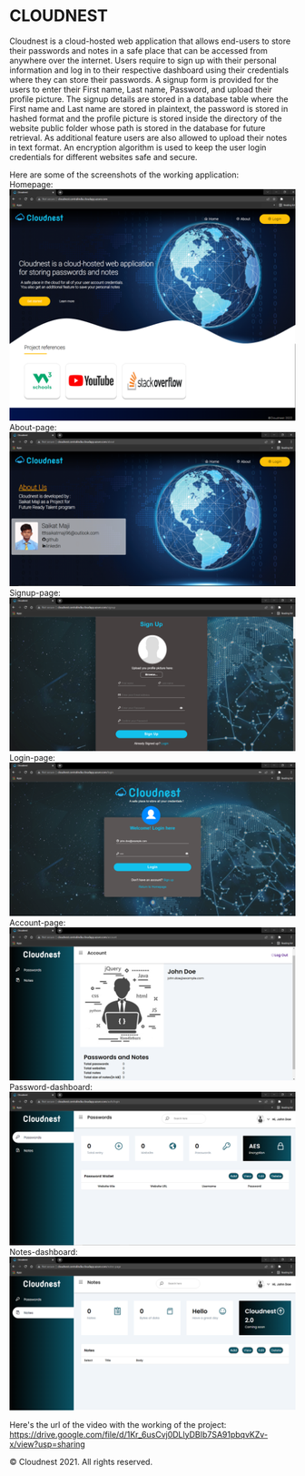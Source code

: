# CLOUDNEST
Cloudnest is a cloud-hosted web application that allows end-users to store their passwords and notes in a safe place that can be accessed from anywhere over the internet. 
Users require to sign up with their personal information and log in to their respective dashboard using their credentials where they can store their passwords. 
A signup form is provided for the users to enter their First name, Last name, Password, and upload their profile picture.
The signup details are stored in a database table where the First name and Last name are stored in plaintext, the password is stored in hashed format and the profile picture is stored inside the directory of the website public folder whose path is stored in the database for future retrieval. 
As additional feature users are also allowed to upload their notes in text format. 
An encryption algorithm is used to keep the user login credentials for different websites safe and secure.

Here are some of the screenshots of the working application:<br>
Homepage:
![Homepage screenshot](https://github.com/codingisfun-96/FRT_PROJECT/blob/main/Screenshots/home.png)<br>
About-page:
![About-page screenshot](https://github.com/codingisfun-96/FRT_PROJECT/blob/main/Screenshots/about.png)<br>
Signup-page:
![Signup-page screenshot](https://github.com/codingisfun-96/FRT_PROJECT/blob/main/Screenshots/signup.png)<br>
Login-page:
![Login-page screenshot](https://github.com/codingisfun-96/FRT_PROJECT/blob/main/Screenshots/login.png)<br>
Account-page:
![Account-page screenshot](https://github.com/codingisfun-96/FRT_PROJECT/blob/main/Screenshots/account.png)<br>
Password-dashboard:
![Password-dash screenshot](https://github.com/codingisfun-96/FRT_PROJECT/blob/main/Screenshots/password.png)<br>
Notes-dashboard:
![Notes-dash screenshot](https://github.com/codingisfun-96/FRT_PROJECT/blob/main/Screenshots/notes.png)<br>


Here's the url of the video with the working of the project:<br>
https://drive.google.com/file/d/1Kr_6usCvj0DLlyDBIb7SA91pbqvKZv-x/view?usp=sharing

 


























© Cloudnest 2021. All rights reserved.
